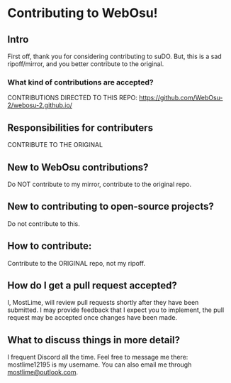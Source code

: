 # Contributing to WebOsu!
## Intro
First off, thank you for considering contributing to suDO. But, this is a sad ripoff/mirror, and you better contribute to the original.

### What kind of contributions are accepted?
CONTRIBUTIONS DIRECTED TO THIS REPO: https://github.com/WebOsu-2/webosu-2.github.io/

## Responsibilities for contributers
CONTRIBUTE TO THE ORIGINAL

## New to WebOsu contributions?
Do NOT contribute to my mirror, contribute to the original repo.

## New to contributing to open-source projects? 
Do not contribute to this.

## How to contribute:
Contribute to the ORIGINAL repo, not my ripoff.

## How do I get a pull request accepted?
I, MostLime, will review pull requests shortly after they have been submitted. I may provide feedback that I expect you to implement, the pull request may be accepted once changes have been made.

## What to discuss things in more detail?
I frequent Discord all the time. Feel free to message me there: mostlime12195 is my username. You can also email me through mostlime@outlook.com.
